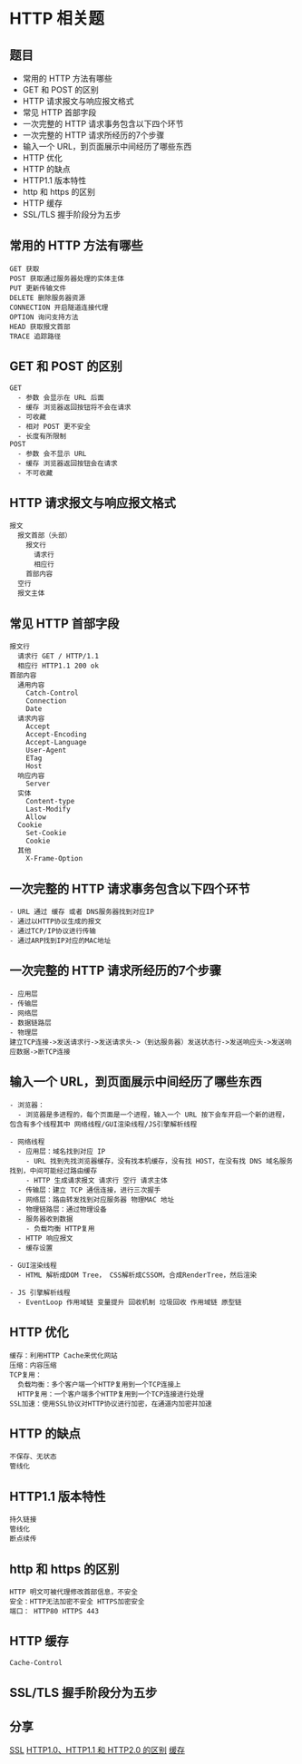 # HTTP 相关题

## 题目
- 常用的 HTTP 方法有哪些
- GET 和 POST 的区别
- HTTP 请求报文与响应报文格式
- 常见 HTTP 首部字段
- 一次完整的 HTTP 请求事务包含以下四个环节
- 一次完整的 HTTP 请求所经历的7个步骤
- 输入一个 URL，到页面展示中间经历了哪些东西
- HTTP 优化
- HTTP 的缺点
- HTTP1.1 版本特性
- http 和 https 的区别
- HTTP 缓存
- SSL/TLS 握手阶段分为五步

## 常用的 HTTP 方法有哪些
```
GET 获取
POST 获取通过服务器处理的实体主体
PUT 更新传输文件
DELETE 删除服务器资源
CONNECTION 开启隧道连接代理
OPTION 询问支持方法
HEAD 获取报文首部
TRACE 追踪路径
```

## GET 和 POST 的区别
```
GET
  - 参数 会显示在 URL 后面
  - 缓存 浏览器返回按钮将不会在请求
  - 可收藏
  - 相对 POST 更不安全
  - 长度有所限制
POST
  - 参数 会不显示 URL
  - 缓存 浏览器返回按钮会在请求
  - 不可收藏

```
## HTTP 请求报文与响应报文格式
```
报文
  报文首部（头部）
    报文行
      请求行
      相应行
    首部内容
  空行
  报文主体

```
## 常见 HTTP 首部字段
```
报文行
  请求行 GET / HTTP/1.1
  相应行 HTTP1.1 200 ok
首部内容
  通用内容
    Catch-Control
    Connection
    Date
  请求内容
    Accept
    Accept-Encoding
    Accept-Language
    User-Agent
    ETag
    Host
  响应内容
    Server
  实体
    Content-type
    Last-Modify
    Allow
  Cookie
    Set-Cookie
    Cookie
  其他
    X-Frame-Option
```

## 一次完整的 HTTP 请求事务包含以下四个环节
```
- URL 通过 缓存 或者 DNS服务器找到对应IP
- 通过以HTTP协议生成的报文
- 通过TCP/IP协议进行传输
- 通过ARP找到IP对应的MAC地址
```

## 一次完整的 HTTP 请求所经历的7个步骤
```
- 应用层
- 传输层
- 网络层
- 数据链路层
- 物理层
建立TCP连接->发送请求行->发送请求头->（到达服务器）发送状态行->发送响应头->发送响应数据->断TCP连接

```
## 输入一个 URL，到页面展示中间经历了哪些东西
```
- 浏览器：
  - 浏览器是多进程的，每个页面是一个进程，输入一个 URL 按下会车开启一个新的进程，包含有多个线程其中 网络线程/GUI渲染线程/JS引擎解析线程
  
- 网络线程
  - 应用层：域名找到对应 IP
    - URL 找到先找浏览器缓存，没有找本机缓存，没有找 HOST，在没有找 DNS 域名服务找到，中间可能经过路由缓存
    - HTTP 生成请求报文 请求行 空行 请求主体 
  - 传输层：建立 TCP 通信连接，进行三次握手
  - 网络层：路由转发找到对应服务器 物理MAC 地址
  - 物理链路层：通过物理设备
  - 服务器收到数据
    - 负载均衡 HTTP复用
  - HTTP 响应报文
  - 缓存设置

- GUI渲染线程
  - HTML 解析成DOM Tree， CSS解析成CSSOM，合成RenderTree，然后渲染

- JS 引擎解析线程
  - EventLoop 作用域链 变量提升 回收机制 垃圾回收 作用域链 原型链

```

## HTTP 优化
```
缓存：利用HTTP Cache来优化网站
压缩：内容压缩
TCP复用：
  负载均衡：多个客户端一个HTTP复用到一个TCP连接上
  HTTP复用：一个客户端多个HTTP复用到一个TCP连接进行处理
SSL加速：使用SSL协议对HTTP协议进行加密，在通道内加密并加速
```

## HTTP 的缺点
```
不保存、无状态
管线化
```

## HTTP1.1 版本特性
```
持久链接
管线化
断点续传
```

## http 和 https 的区别
```
HTTP 明文可被代理修改首部信息，不安全
安全：HTTP无法加密不安全 HTTPS加密安全
端口： HTTP80 HTTPS 443
```

## HTTP 缓存
```
Cache-Control
```
## SSL/TLS 握手阶段分为五步

## 分享
[SSL](http://www.ruanyifeng.com/blog/2014/09/illustration-ssl.html)
[HTTP1.0、HTTP1.1 和 HTTP2.0 的区别](https://mp.weixin.qq.com/s/GICbiyJpINrHZ41u_4zT-A?)
[缓存](https://juejin.im/post/5b3c87386fb9a04f9a5cb037)